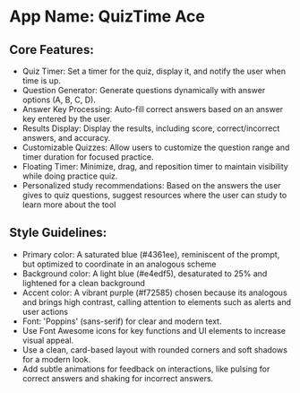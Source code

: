 # **App Name**: QuizTime Ace

## Core Features:

- Quiz Timer: Set a timer for the quiz, display it, and notify the user when time is up.
- Question Generator: Generate questions dynamically with answer options (A, B, C, D).
- Answer Key Processing: Auto-fill correct answers based on an answer key entered by the user.
- Results Display: Display the results, including score, correct/incorrect answers, and accuracy.
- Customizable Quizzes: Allow users to customize the question range and timer duration for focused practice.
- Floating Timer: Minimize, drag, and reposition timer to maintain visibility while doing practice quiz.
- Personalized study recommendations: Based on the answers the user gives to quiz questions, suggest resources where the user can study to learn more about the tool

## Style Guidelines:

- Primary color: A saturated blue (#4361ee), reminiscent of the prompt, but optimized to coordinate in an analogous scheme
- Background color: A light blue (#e4edf5), desaturated to 25% and lightened for a clean background
- Accent color: A vibrant purple (#f72585) chosen because its analogous and brings high contrast, calling attention to elements such as alerts and user actions
- Font: 'Poppins' (sans-serif) for clear and modern text.
- Use Font Awesome icons for key functions and UI elements to increase visual appeal.
- Use a clean, card-based layout with rounded corners and soft shadows for a modern look.
- Add subtle animations for feedback on interactions, like pulsing for correct answers and shaking for incorrect answers.
